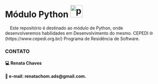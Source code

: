  # Módulo Python <img src="https://cdn.jsdelivr.net/gh/devicons/devicon/icons/python/python-original.svg" height="40" alt="python logo"  />
  <img width="12" />
Este repositório é destinado ao módulo de Python, onde desenvolveremos habilidades em Desenvolvimento do mesmo.
CEPEDI 🌐 (https://www.cepedi.org.br/) Programa de Residência de Software. 

<h3>CONTATO</h3>

<h4>💻 Renata Chaves</h4>
<h4>📧 e-mail: renatachom.ads@gmail.com.</h4>
